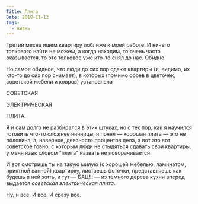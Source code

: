 ```yaml
---
Title: Плита
Date: 2018-11-12
Tags:
  - жизнь
---
```


Третий месяц ищем квартиру поближе к моей работе. И ничего толкового найти не можем, а когда находим, то очень часто оказывается, то это толковое уже кто-то снял до нас. Обидно.

Но самое обидное, что люди до сих пор сдают квартиры (и, видимо, их кто-то до сих пор снимает), в которых (помимо обоев в цветочек, советской мебели и ковров) установлена

 СОВЕТСКАЯ

 ЭЛЕКТРИЧЕСКАЯ

 ПЛИТА.

Я и сам долго не разбирался в этих штуках, но с тех пор, как я научился готовить что-то сложнее яичницы, я понял — хорошая плита — это не половина, а, наверное, девяносто процентов дела, а вот это вот советское говно, с которым люди не стыдяться сдавать свои квартиры, у меня язык словом "плита" назвать не поворачивается.

И вот смотришь ты на такую милую (с хорошей мебелью, ламинатом, приятной ванной) квартирку, листаешь фоточки, представляешь как будешь в ней жить, и тут — БАЦ!!! — из темного дерева кухни вперед выдается _советская электрическая плита_.

Ну, и все. И все. И сразу все.